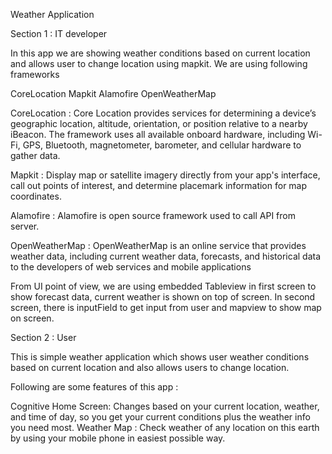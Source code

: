 Weather Application

Section 1 : IT developer

In this app we are showing weather conditions based on current location and allows user to change location using mapkit. We are using following frameworks

CoreLocation
Mapkit
Alamofire
OpenWeatherMap

CoreLocation  : Core Location provides services for determining a device’s geographic location, altitude, orientation, or position relative to a nearby iBeacon. The framework uses all available onboard hardware, including Wi-Fi, GPS, Bluetooth, magnetometer, barometer, and cellular hardware to gather data.


Mapkit : Display map or satellite imagery directly from your app's interface, call out points of interest, and determine placemark information for map coordinates.

Alamofire : Alamofire is open source framework used to call API from server.

OpenWeatherMap : OpenWeatherMap is an online service that provides weather data, including current weather data, forecasts, and historical data to the developers of web services and mobile applications 

From UI point of view, we are using embedded Tableview in first screen to show forecast data, current weather is shown on top of screen. In second screen, there is inputField to get input from user and mapview to show map on screen.



Section 2 : User

This is simple weather application which shows user weather conditions based on current location and also allows users to change location.

Following are some features of this app :

Cognitive Home Screen: Changes based on your current location, weather, and time of day, so you get your current conditions plus the weather info you need most. 
Weather Map : Check weather of any location on this earth by using your mobile phone in easiest possible way.
